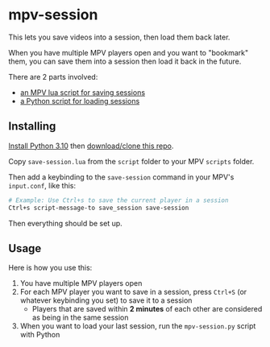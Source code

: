 # mpv-session

This lets you save videos into a session, then load them back later.

When you have multiple MPV players open and you want to "bookmark" them, you can save them into a session then load it back in the future.

There are 2 parts involved:

- [an MPV lua script for saving sessions](./script/save-session.lua)
- [a Python script for loading sessions](./mpv-session.py)

## Installing

[Install Python 3.10](https://www.python.org/) then [download/clone this repo](https://github.com/jamesWalker55/mpv-session/archive/refs/heads/main.zip).

Copy `save-session.lua` from the `script` folder to your MPV `scripts` folder.

Then add a keybinding to the `save-session` command in your MPV's `input.conf`, like this:

```bash
# Example: Use Ctrl+s to save the current player in a session
Ctrl+s script-message-to save_session save-session
```

Then everything should be set up.

## Usage

Here is how you use this:

1. You have multiple MPV players open
2. For each MPV player you want to save in a session, press `Ctrl+S` (or whatever keybinding you set) to save it to a session
   - Players that are saved within **2 minutes** of each other are considered as being in the same session
3. When you want to load your last session, run the `mpv-session.py` script with Python
